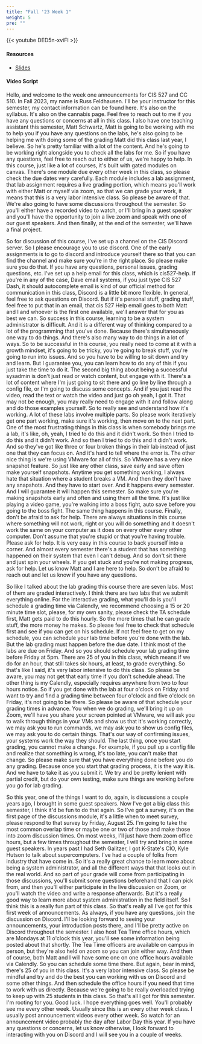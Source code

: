 ```yaml
---
title: "Fall '23 Week 1"
weight: 5
pre: ""
---
```


{{< youtube DED5n-xviFI >}}

#### Resources

* <a href="slides" target="_blank">Slides</a>

#### Video Script

Hello, and welcome to the week one announcements for CIS 527 and CC 510. In Fall 2023, my name is Russ Feldhausen. I'll be your instructor for this semester, my contact information can be found here. It's also on the syllabus. It's also on the cannabis page. Feel free to reach out to me if you have any questions or concerns at all in this class. I also have one teaching assistant this semester, Matt Schwartz, Matt is going to be working with me to help you if you have any questions on the labs, he's also going to be helping me with doing some of the grading Matt did this class last year, I believe. So he's pretty familiar with a lot of the content. And he's going to be working right alongside you to check all the labs for me. So if you have any questions, feel free to reach out to either of us, we're happy to help. In this course, just like a lot of courses, it's built with gated modules on canvas. There's one module due every other week in this class, so please check the due dates very carefully. Each module includes a lab assignment, that lab assignment requires a live grading portion, which means you'll work with either Matt or myself via zoom, so that we can grade your work, it means that this is a very labor intensive class. So please be aware of that. We're also going to have some discussions throughout the semester. So you'll either have a recorded video to watch, or I'll bring in a guest speaker and you'll have the opportunity to join a live zoom and speak with one of our guest speakers. And then finally, at the end of the semester, we'll have a final project.

So for discussion of this course, I've set up a channel on the CIS Discord server. So I please encourage you to use discord. One of the early assignments is to go to discord and introduce yourself there so that you can find the channel and make sure you're in the right place. So please make sure you do that. If you have any questions, personal issues, grading questions, etc. I've set up a help email for this class, which is cis527-help. If you're in any of the case, Dave email systems, if you just type CIS 527 Dash, it should autocomplete email is kind of our official method for communication in this class, Discord is a little bit more flexible. In general, feel free to ask questions on Discord. But if it's personal stuff, grading stuff, feel free to put that in an email, that cis 527 Help email goes to both Matt and I and whoever is the first one available, we'll answer that for you as best we can. So success in this course, learning to be a system administrator is difficult. And it is a different way of thinking compared to a lot of the programming that you've done. Because there's simultaneously one way to do things. And there's also many way to do things in a lot of ways. So to be successful in this course, you really need to come at it with a growth mindset, it's going to be tricky, you're going to break stuff, you're going to run into issues. And so you have to be willing to sit down and try and learn. But I guarantee you, you can learn how to do any of this if you just take the time to do it. The second big thing about being a successful sysadmin is don't just read or watch content, but engage with it. There's a lot of content where I'm just going to sit there and go line by line through a config file, or I'm going to discuss some concepts. And if you just read the video, read the text or watch the video and just go oh yeah, I got it. That may not be enough, you may really need to engage with it and follow along and do those examples yourself. So to really see and understand how it's working. A lot of these labs involve multiple parts. So please work iteratively get one part working, make sure it's working, then move on to the next part. One of the most frustrating things in this class is when somebody brings me a lab, it's like, oh, yeah, I tried to do this and it didn't work. So then I tried to do this and it didn't work. And so then I tried to do this and it didn't work. And so they've got like three or four broken things in their lab instead of just one that they can focus on. And it's hard to tell where the error is. The other nice thing is we're using VMware for all of this. So VMware has a very nice snapshot feature. So just like any other class, save early and save often make yourself snapshots. Anytime you get something working, I always hate that situation where a student breaks a VM. And then they don't have any snapshots. And they have to start over. And it happens every semester. And I will guarantee it will happen this semester. So make sure you're making snapshots early and often and using them all the time. It's just like playing a video game, you're walking into a boss fight, auto save before you going to the boss fight. The same thing happens in this course. Finally, don't be afraid to ask for help. There are always situations in this course where something will not work, right or you will do something and it doesn't work the same on your computer as it does on every other every other computer. Don't assume that you're stupid or that you're having trouble. Please ask for help. It is very easy in this course to back yourself into a corner. And almost every semester there's a student that has something happened on their system that even I can't debug. And so don't sit there and just spin your wheels. If you get stuck and you're not making progress, ask for help. Let us know Matt and I are here to help. So don't be afraid to reach out and let us know if you have any questions. 

So like I talked about the lab grading this course there are seven labs. Most of them are graded interactively. I think there are two labs that we submit everything online. For the interactive grading, what you'll do is you'll schedule a grading time via Calendly, we recommend choosing a 15 or 20 minute time slot, please, for my own sanity, please check the TA schedule first, Matt gets paid to do this hourly. So the more times that he can grade stuff, the more money he makes. So please feel free to check that schedule first and see if you can get on his schedule. If not feel free to get on my schedule, you can schedule your lab time before you're done with the lab. But the lab grading must happen before the due date. I think most of the labs are due on Friday. And so you should schedule your lab grading time before Friday at 5pm. There are 25 of you in this class, which means if we do for an hour, that still takes six hours, at least, to grade everything. So that's like I said, it's very labor intensive to do this class. So please be aware, you may not get that early time if you don't schedule ahead. The other thing is my Calendly, especially requires anywhere from two to four hours notice. So if you get done with the lab at four o'clock on Friday and want to try and find a grading time between four o'clock and five o'clock on Friday, it's not going to be there. So please be aware of that schedule your grading times in advance. You when we do grading, we'll bring it up on Zoom, we'll have you share your screen pointed at VMware, we will ask you to walk through things in your VMs and show us that it's working correctly, we may ask you to run commands, we may ask you to show us config files, we may ask you to do certain things. That's our way of confirming issues, your systems work the way they should. The last thing, once you start grading, you cannot make a change. For example, if you pull up a config file and realize that something is wrong, it's too late, you can't make that change. So please make sure that you have everything done before you do any grading. Because once you start that grading process, it is the way it is. And we have to take it as you submit it. We try and be pretty lenient with partial credit, but do your own testing, make sure things are working before you go for lab grading.

So this year, one of the things I want to do, again, is discussions a couple years ago, I brought in some guest speakers. Now I've got a big class this semester, I think it'd be fun to do that again. So I've got a survey, it's on the first page of the discussions module, it's a little when to meet survey, please respond to that survey by Friday, August 25. I'm going to take the most common overlap time or maybe one or two of those and make those into zoom discussion times. On most weeks, I'll just have them zoom office hours, but a few times throughout the semester, I will try and bring in some guest speakers. In years past I had Seth Galitzer, I got K-State's CIO, Kyle Hutson to talk about supercomputers. I've had a couple of folks from industry that have come in. So it's a really great chance to learn more about being a system administrator, and all the different ways that that looks out in the real world. And so part of your grade will come from participating in those discussions, you'll submit some questions beforehand that I can pick from, and then you'll either participate in the live discussion on Zoom, or you'll watch the video and write a response afterwards. But it's a really good way to learn more about system administration in the field itself. So I think this is a really fun part of this class. So that's really all I've got for this first week of announcements. As always, if you have any questions, join the discussion on Discord. I'll be looking forward to seeing your announcements, your introduction posts there, and I'll be pretty active on Discord throughout the semester. I also host Tea Time office hours, which are Mondays at 11 o'clock this year, you'll see some information being posted about that shortly. The Tea Time officers are available on campus in person, but they're also held on zoom so you can join either way. And then of course, both Matt and I will have some one on one office hours available via Calendly. So you can schedule some time there. But again, bear in mind, there's 25 of you in this class. It's a very labor intensive class. So please be mindful and try and do the best you can working with us on Discord and some other things. And then schedule the office hours if you need that time to work with us directly. Because we're going to be really overloaded trying to keep up with 25 students in this class. So that's all I got for this semester. I'm rooting for you. Good luck. I hope everything goes well. You'll probably see me every other week. Usually since this is an every other week class. I usually post announcement videos every other week. So watch for an announcement video probably the day after Labor Day this year. If you have any questions or concerns, let us know otherwise, I look forward to interacting with you on Discord and I will see you in a couple of weeks.

